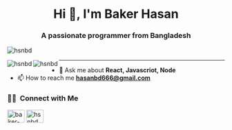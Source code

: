 <h1 align="center">Hi 👋, I'm Baker Hasan</h1>
<h3 align="center">A passionate programmer from Bangladesh</h3>

<p align="left"> <img src="https://komarev.com/ghpvc/?username=hsnbd&label=Profile%20views&color=0e75b6&style=flat" alt="hsnbd" /> </p>

<p>
 <img align="left" src="https://github-readme-stats.vercel.app/api?username=hsnbd&show_icons=true&locale=en" alt="hsnbd" />
 <img align="left" src="https://github-readme-streak-stats.herokuapp.com/?user=hsnbd&" alt="hsnbd" />
</p>

---

- 💬 Ask me about **React, Javascriot, Node**
- 📫 How to reach me **hasanbd666@gmail.com**

### 🤝🏻 &nbsp;Connect with Me

<p align="left">
<a href="https://linkedin.com/in/baker-hasan" target="blank"><img align="center" src="https://raw.githubusercontent.com/rahuldkjain/github-profile-readme-generator/master/src/images/icons/Social/linked-in-alt.svg" alt="baker-hasan" height="30" width="40" /></a>
<a href="https://www.leetcode.com/hsnbd" target="blank"><img align="center" src="https://raw.githubusercontent.com/rahuldkjain/github-profile-readme-generator/master/src/images/icons/Social/leet-code.svg" alt="hsnbd" height="30" width="40" /></a>
</p>

<!-- <h3 align="left">Languages and Tools:</h3> -->
<!-- <p><img align="left" src="https://github-readme-stats.vercel.app/api/top-langs?username=hsnbd&show_icons=true&locale=en&layout=compact" alt="hsnbd" /></p> -->
<!-- <p align="left"> <a href="https://github.com/ryo-ma/github-profile-trophy"><img src="https://github-profile-trophy.vercel.app/?username=hsnbd" alt="hsnbd" /></a> </p> -->
